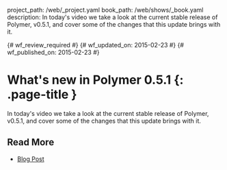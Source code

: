 project_path: /web/_project.yaml
book_path: /web/shows/_book.yaml
description: In today's video we take a look at the current stable release of Polymer, v0.5.1, and cover some of the changes that this update brings with it.

{# wf_review_required #}
{# wf_updated_on: 2015-02-23 #}
{# wf_published_on: 2015-02-23 #}

# What's new in Polymer 0.5.1 {: .page-title }

In today's video we take a look at the current stable release of Polymer, v0.5.1, and cover some of the changes that this update brings with it.

## Read More

- [Blog Post](https://blog.polymer-project.org/releases/2014/11/12/release-0.5.1/)
